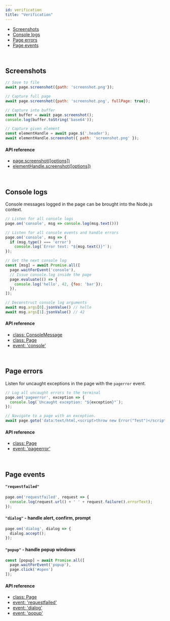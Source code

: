 ```yaml
---
id: verification
title: "Verification"
---
```



<!-- GEN:toc-top-level -->
- [Screenshots](#screenshots)
- [Console logs](#console-logs)
- [Page errors](#page-errors)
- [Page events](#page-events)
<!-- GEN:stop -->

<br/>

## Screenshots

```js
// Save to file
await page.screenshot({path: 'screenshot.png'});

// Capture full page
await page.screenshot({path: 'screenshot.png', fullPage: true});

// Capture into buffer
const buffer = await page.screenshot();
console.log(buffer.toString('base64'));

// Capture given element
const elementHandle = await page.$('.header');
await elementHandle.screenshot({ path: 'screenshot.png' });
```

#### API reference

- [page.screenshot([options])](./api/class-page.md#pagescreenshotoptions)
- [elementHandle.screenshot([options])](./api/class-elementhandle.md#elementhandlescreenshotoptions)

<br/>

## Console logs

Console messages logged in the page can be brought into the Node.js context.

```js
// Listen for all console logs
page.on('console', msg => console.log(msg.text()))

// Listen for all console events and handle errors
page.on('console', msg => {
  if (msg.type() === 'error')
    console.log(`Error text: "${msg.text()}"`);
});

// Get the next console log
const [msg] = await Promise.all([
  page.waitForEvent('console'),
  // Issue console.log inside the page
  page.evaluate(() => {
    console.log('hello', 42, {foo: 'bar'});
  }),
]);

// Deconstruct console log arguments
await msg.args[0].jsonValue() // hello
await msg.args[1].jsonValue() // 42
```

#### API reference

- [class: ConsoleMessage](./api/class-consolemessage.md#class-consolemessage)
- [class: Page](./api/class-page.md#class-page)
- [event: 'console'](./api/class-page.md#event-console)

<br/>

## Page errors

Listen for uncaught exceptions in the page with the `pagerror` event.

```js
// Log all uncaught errors to the terminal
page.on('pageerror', exception => {
  console.log(`Uncaught exception: "${exception}"`);
});

// Navigate to a page with an exception.
await page.goto('data:text/html,<script>throw new Error("Test")</script>');
```

#### API reference

- [class: Page](./api.md#class-page)
- [event: 'pageerror'](./api/class-browsercontext.md#event-pageerror)

<br/>

## Page events

#### `"requestfailed"`

```js
page.on('requestfailed', request => {
  console.log(request.url() + ' ' + request.failure().errorText);
});
```

#### `"dialog"` - handle alert, confirm, prompt

```js
page.on('dialog', dialog => {
  dialog.accept();
});
```

#### `"popup"` - handle popup windows

```js
const [popup] = await Promise.all([
  page.waitForEvent('popup'),
  page.click('#open')
]);
```

#### API reference

- [class: Page](./api.md#class-page)
- [event: 'requestfailed'](./api/class-page.md#event-requestfailed)
- [event: 'dialog'](./api/class-page.md#event-dialog)
- [event: 'popup'](./api/class-page.md#event-popup)
